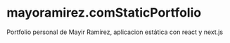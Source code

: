 # mayoramirez.comStaticPortfolio
Portfolio personal de Mayir Ramírez, aplicacion estática con react y next.js
